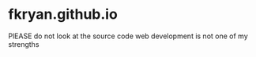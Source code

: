 # fkryan.github.io
PlEASE do not look at the source code web development is not one of my strengths
